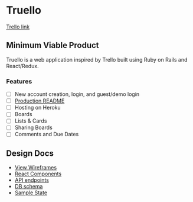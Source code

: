 # Truello

[Trello link][trello]

[trello]: https://trello.com/b/TsgVCryN/trello-clone

## Minimum Viable Product

Truello is a web application inspired by Trello built using
Ruby on Rails and React/Redux.

### Features
- [ ] New account creation, login, and guest/demo login
- [ ] [Production README](../README.md)
- [ ] Hosting on Heroku
- [ ] Boards
- [ ] Lists & Cards
- [ ] Sharing Boards
- [ ] Comments and Due Dates

## Design Docs
* [View Wireframes][wireframes]
* [React Components][components]
* [API endpoints][api-endpoints]
* [DB schema][schema]
* [Sample State][sample-state]

[wireframes]: wireframes
[components]: component-hierarchy.md
[sample-state]: sample-state.md
[api-endpoints]: api-endpoints.md
[schema]: schema.md
